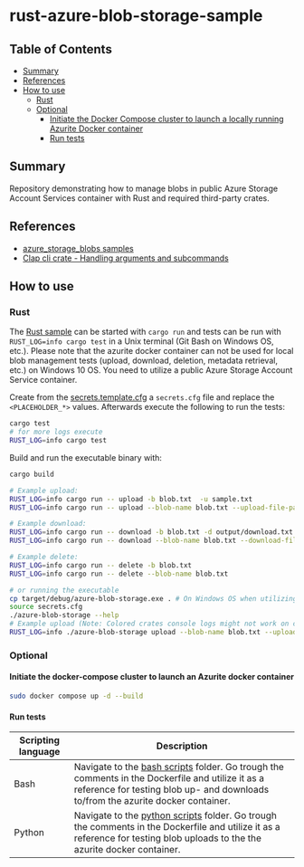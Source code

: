 # rust-azure-blob-storage-sample

## Table of Contents

- [Summary](#summary)
- [References](#references)
- [How to use](#how-to-use)
  - [Rust](#rust)
  - [Optional](#optional)
    - [Initiate the Docker Compose cluster to launch a locally running Azurite Docker container](#initiate-the-docker-compose-cluster-to-launch-a-locally-running-azurite-docker-container)
    - [Run tests](#run-tests)

## Summary

Repository demonstrating how to manage blobs in public Azure Storage Account Services container with Rust and required third-party crates.

## References

- [azure_storage_blobs samples](https://github.com/Azure/azure-sdk-for-rust/tree/main/sdk/storage_blobs)
- [Clap cli crate - Handling arguments and subcommands](https://rust-cli-recommendations.sunshowers.io/handling-arguments.html)

## How to use

### Rust

The [Rust sample](./src/main.rs) can be started with `cargo run` and tests can be run with `RUST_LOG=info cargo test` in a Unix terminal (Git Bash on Windows OS, etc.). Please note that the azurite docker container can not be used for local blob management tests (upload, download, deletion, metadata retrieval, etc.) on Windows 10 OS. You need to utilize a public Azure Storage Account Service container.

Create from the [secrets.template.cfg](./secrets.template.cfg) a `secrets.cfg` file and replace the `<PLACEHOLDER_*>` values.
Afterwards execute the following to run the tests:

```bash
cargo test
# for more logs execute
RUST_LOG=info cargo test
```

Build and run the executable binary with:

```bash
cargo build

# Example upload: 
RUST_LOG=info cargo run -- upload -b blob.txt  -u sample.txt
RUST_LOG=info cargo run -- upload --blob-name blob.txt --upload-file-path sample.txt 

# Example download: 
RUST_LOG=info cargo run -- download -b blob.txt -d output/download.txt
RUST_LOG=info cargo run -- download --blob-name blob.txt --download-file-path "output/download.txt"

# Example delete: 
RUST_LOG=info cargo run -- delete -b blob.txt
RUST_LOG=info cargo run -- delete --blob-name blob.txt

# or running the executable  
cp target/debug/azure-blob-storage.exe . # On Windows OS when utilizing Git Bash or WSL
source secrets.cfg
./azure-blob-storage --help
# Example upload (Note: Colored crates console logs might not work on certain terminals): 
RUST_LOG=info ./azure-blob-storage upload --blob-name blob.txt --upload-file-path sample.txt 
```

### Optional

#### Initiate the docker-compose cluster to launch an Azurite docker container

```bash
sudo docker compose up -d --build
```

#### Run tests

| Scripting language | Description | 
|----------|----------|
| Bash | Navigate to the [bash scripts](./scripts/bash/) folder. Go trough the comments in the Dockerfile and utilize it as a reference for testing blob up- and downloads to/from the azurite docker container. | 
| Python | Navigate to the [python scripts](./scripts/python/) folder. Go trough the comments in the Dockerfile and utilize it as a reference for testing blob uploads to the the azurite docker container. | 
